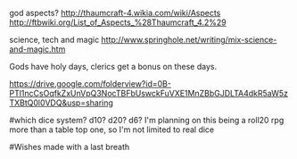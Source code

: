 god aspects? http://thaumcraft-4.wikia.com/wiki/Aspects http://ftbwiki.org/List_of_Aspects_%28Thaumcraft_4.2%29

science, tech and magic http://www.springhole.net/writing/mix-science-and-magic.htm

Gods have holy days, clerics get a bonus on these days.

https://drive.google.com/folderview?id=0B-PTl1ncCsOqfkZxUnVpQ3NocTBFbUswckFuVXE1MnZBbGJDLTA4dkR5aW5zTXBtQ0l0VDQ&usp=sharing

#which dice system?
d10? d20? d6? I'm planning on this being a roll20 rpg more than a table top one, so I'm not limited to real dice

#Wishes made with a last breath